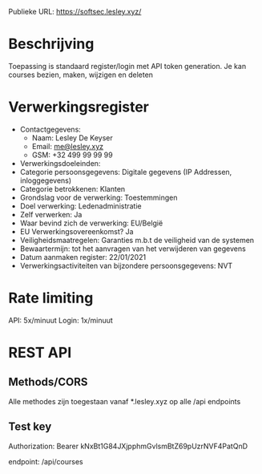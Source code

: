 Publieke URL: https://softsec.lesley.xyz/

# Beschrijving
Toepassing is standaard register/login met API token generation.
Je kan courses bezien, maken, wijzigen en deleten


# Verwerkingsregister
* Contactgegevens:
    * Naam: Lesley De Keyser
    * Email: me@lesley.xyz
    * GSM: +32 499 99 99 99
* Verwerkingsdoeleinden: 
* Categorie persoonsgegevens: Digitale gegevens (IP Addressen, inloggegevens)
* Categorie betrokkenen: Klanten
* Grondslag voor de verwerking: Toestemmingen
* Doel verwerking: Ledenadministratie
* Zelf verwerken: Ja
* Waar bevind zich de verwerking: EU/België
* EU Verwerkingsovereenkomst? Ja
* Veiligheidsmaatregelen: Garanties m.b.t de veiligheid van de systemen
* Bewaartermijn: tot het aanvragen van het verwijderen van gegevens
* Datum aanmaken register: 22/01/2021
* Verwerkingsactiviteiten van bijzondere persoonsgegevens: NVT

# Rate limiting
API: 5x/minuut
Login: 1x/minuut

# REST API
## Methods/CORS
Alle methodes zijn toegestaan vanaf *.lesley.xyz op alle /api endpoints

## Test key
Authorization: Bearer kNxBt1G84JXjpphmGvlsmBtZ69pUzrNVF4PatQnD

endpoint:
/api/courses
